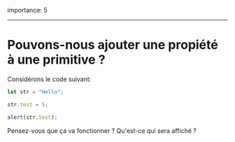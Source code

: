 importance: 5

---

# Pouvons-nous ajouter une propiété à une primitive ?

Considérons le code suivant:

```js
let str = "Hello";

str.test = 5;

alert(str.test);
```

Pensez-vous que ça va fonctionner ? Qu'est-ce qui sera affiché ?
